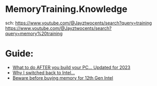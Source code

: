 # MemoryTraining.Knowledge
sch: https://www.youtube.com/@Jayztwocents/search?query=training https://www.youtube.com/@Jayztwocents/search?query=memory%20training

# Guide:
- [What to do AFTER you build your PC... Updated for 2023](https://youtu.be/xhHtHMQygzE)
- [Why I switched back to Intel...](https://youtu.be/JZGiBOZkI5w)
- [Beware before buying memory for 12th Gen Intel](https://youtu.be/uu9U7TVNImI)
